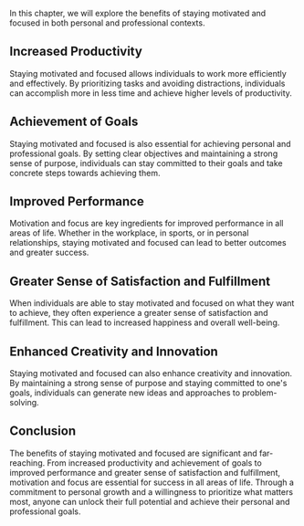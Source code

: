 
In this chapter, we will explore the benefits of staying motivated and focused in both personal and professional contexts.

Increased Productivity
----------------------

Staying motivated and focused allows individuals to work more efficiently and effectively. By prioritizing tasks and avoiding distractions, individuals can accomplish more in less time and achieve higher levels of productivity.

Achievement of Goals
--------------------

Staying motivated and focused is also essential for achieving personal and professional goals. By setting clear objectives and maintaining a strong sense of purpose, individuals can stay committed to their goals and take concrete steps towards achieving them.

Improved Performance
--------------------

Motivation and focus are key ingredients for improved performance in all areas of life. Whether in the workplace, in sports, or in personal relationships, staying motivated and focused can lead to better outcomes and greater success.

Greater Sense of Satisfaction and Fulfillment
---------------------------------------------

When individuals are able to stay motivated and focused on what they want to achieve, they often experience a greater sense of satisfaction and fulfillment. This can lead to increased happiness and overall well-being.

Enhanced Creativity and Innovation
----------------------------------

Staying motivated and focused can also enhance creativity and innovation. By maintaining a strong sense of purpose and staying committed to one's goals, individuals can generate new ideas and approaches to problem-solving.

Conclusion
----------

The benefits of staying motivated and focused are significant and far-reaching. From increased productivity and achievement of goals to improved performance and greater sense of satisfaction and fulfillment, motivation and focus are essential for success in all areas of life. Through a commitment to personal growth and a willingness to prioritize what matters most, anyone can unlock their full potential and achieve their personal and professional goals.
